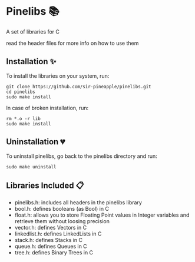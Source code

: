 # Pinelibs :books:

A set of libraries for C

read the header files for more info on how to use them



## Installation :sparkles:

To install the libraries on your system, run:

```
git clone https://github.com/sir-pineapple/pinelibs.git
cd pinelibs
sudo make install
```

In case of broken installation, run:

```
rm *.o -r lib
sudo make install
```

## Uninstallation :broken_heart:

To uninstall pinelibs, go back to the pinelibs directory and run:

```
sudo make uninstall
```

## Libraries Included :clipboard:

- pinelibs.h: includes all headers in the pinelibs library
- bool.h: defines booleans (as Bool) in C
- float.h: allows you to store Floating Point values in Integer variables and retrieve them without loosing precision
- vector.h: defines Vectors in C
- linkedlist.h: defines LinkedLists in C
- stack.h: defines Stacks in C
- queue.h: defines Queues in C
- tree.h: defines Binary Trees in C
